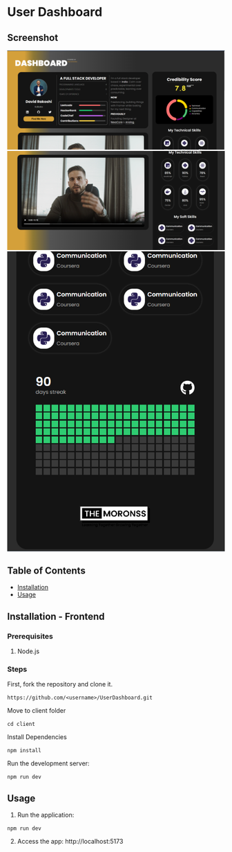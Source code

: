 # User Dashboard

## Screenshot
![alt text](image.png)
![alt text](image-1.png)
![alt text](image-2.png)

## Table of Contents
- [Installation](#installation)
- [Usage](#usage)

## Installation - Frontend
### Prerequisites
1. Node.js

### Steps
First, fork the repository and clone it.

```
https://github.com/<username>/UserDashboard.git
```

Move to client folder 
```
cd client
```

Install Dependencies
```
npm install
```

Run the development server:

```
npm run dev
```

## Usage
1. Run the application: 
```
npm run dev
```
2. Access the app: http://localhost:5173
